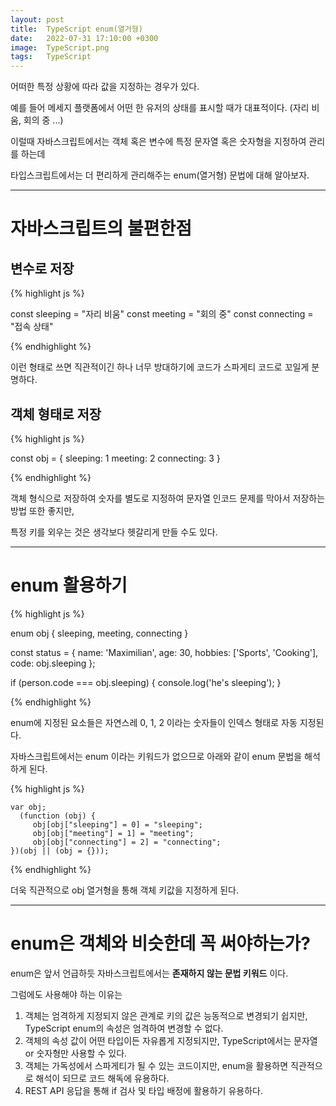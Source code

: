 ```yaml
---
layout: post
title:  TypeScript enum(열거형)
date:   2022-07-31 17:10:00 +0300
image:  TypeScript.png
tags:   TypeScript
---
```


어떠한 특정 상황에 따라 값을 지정하는 경우가 있다. 

예를 들어 메세지 플랫폼에서 어떤 한 유저의 상태를 표시할 때가 대표적이다. (자리 비움, 회의 중 ...)

이럴때 자바스크립트에서는 객체 혹은 변수에 특정 문자열 혹은 숫자형을 지정하여 관리를 하는데

타입스크립트에서는 더 편리하게 관리해주는 enum(열거형) 문법에 대해 알아보자.

---

# 자바스크립트의 불편한점
 
## 변수로 저장
 
  {% highlight js %}
  
  const sleeping = "자리 비움"
  const meeting = "회의 중"
  const connecting = "접속 상태"
  
  {% endhighlight %}
  
  
  이런 형태로 쓰면 직관적이긴 하나 너무 방대하기에 코드가 스파게티 코드로 꼬일게 분명하다.
  
 ## 객체 형태로 저장
   
   
  {% highlight js %}
   
   const obj = { 
      sleeping: 1
      meeting: 2
      connecting: 3
   }
   
   {% endhighlight %}
   
   객체 형식으로 저장하여 숫자를 별도로 지정하여 문자열 인코드 문제를 막아서 저장하는 방법 또한 좋지만,
   
   특정 키를 외우는 것은 생각보다 헷갈리게 만들 수도 있다.
   
--- 

# enum 활용하기
 
   {% highlight js %}
   
   enum obj { sleeping, meeting, connecting }
   
   const status = {
      name: 'Maximilian',
      age: 30,
      hobbies: ['Sports', 'Cooking'],
      code: obj.sleeping
   };
   
   if (person.code === obj.sleeping) {
    console.log('he's sleeping');
   }
   
   {% endhighlight %}
 
 
 enum에 지정된 요소들은 자연스레 0, 1, 2 이라는 숫자들이 인덱스 형태로 자동 지정된다.
 
 자바스크립트에서는 enum 이라는 키워드가 없으므로 아래와 같이 enum 문법을 해석하게 된다.
 
   {% highlight js %}
   
    var obj;
      (function (obj) {
         obj[obj["sleeping"] = 0] = "sleeping";
         obj[obj["meeting"] = 1] = "meeting";
         obj[obj["connecting"] = 2] = "connecting";
    })(obj || (obj = {}));
    
   {% endhighlight %}
   
   더욱 직관적으로 obj 열거형을 통해 객체 키값을 지정하게 된다.

---


# enum은 객체와 비슷한데 꼭 써야하는가?

enum은 앞서 언급하듯 자바스크립트에서는 __존재하지 않는 문법 키워드__ 이다.

그럼에도 사용해야 하는 이유는

1. 객체는 엄격하게 지정되지 않은 관계로 키의 값은 능동적으로 변경되기 쉽지만, TypeScript enum의 속성은 엄격하여 변경할 수 없다.
2. 객체의 속성 값이 어떤 타입이든 자유롭게 지정되지만, TypeScript에서는 문자열 or 숫자형만 사용할 수 있다.
3. 객체는 가독성에서 스파게티가 될 수 있는 코드이지만, enum을 활용하면 직관적으로 해석이 되므로 코드 해독에 유용하다.
4. REST API 응답을 통해 if 검사 및 타입 배정에 활용하기 유용하다.



   

